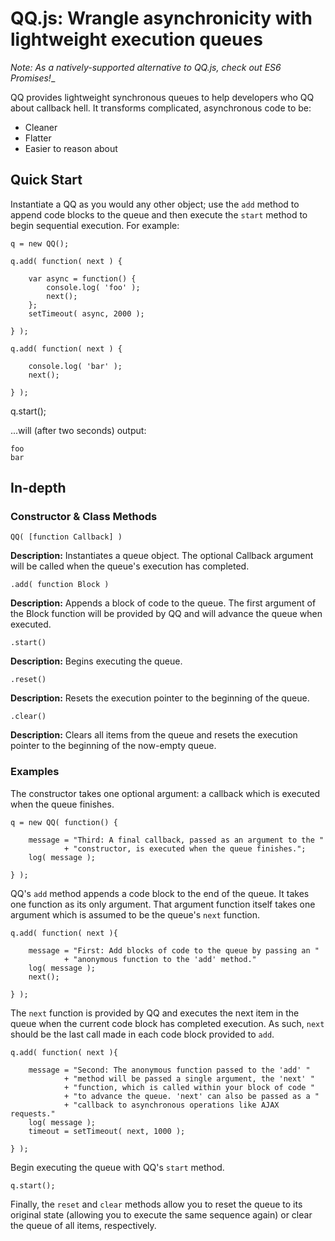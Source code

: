 # QQ.js: Wrangle asynchronicity with lightweight execution queues

_Note: As a natively-supported alternative to QQ.js, check out
ES6 Promises!__

QQ provides lightweight synchronous queues to help developers who
QQ about callback hell. It transforms complicated, asynchronous code
to be:

+   Cleaner
+   Flatter
+   Easier to reason about

## Quick Start

Instantiate a QQ as you would any other object; use the
`add` method to append code blocks to the
queue and then execute the `start` method
to begin sequential execution. For example:

    q = new QQ();

    q.add( function( next ) {

        var async = function() {
            console.log( 'foo' );
            next();
        };
        setTimeout( async, 2000 );

    } );

    q.add( function( next ) {

        console.log( 'bar' );
        next();

    } );

q.start();

...will (after two seconds) output:

    foo
    bar

## In-depth

### Constructor & Class Methods

`QQ( [function Callback] )`

__Description:__ Instantiates a queue object. The optional Callback argument will 
be called when the queue's execution has completed.

`.add( function Block )`

__Description:__ Appends a block of code to the queue. The first argument of the 
Block function will be provided by QQ and will advance the queue when executed.

`.start()`

__Description:__ Begins executing the queue.

`.reset()`

__Description:__ Resets the execution pointer to the beginning of the queue.

`.clear()`

__Description:__ Clears all items from the queue and resets the execution pointer 
to the beginning of the now-empty queue.

### Examples

The constructor takes one optional argument: a callback which is executed when 
the queue finishes.

    q = new QQ( function() {

        message = "Third: A final callback, passed as an argument to the "
                + "constructor, is executed when the queue finishes.";
        log( message );

    } );


QQ's `add` method appends a code block to the end of the queue. It takes one 
function as its only argument. That argument function itself takes one argument
which is assumed to be the queue's `next` function.

    q.add( function( next ){

        message = "First: Add blocks of code to the queue by passing an "
                + "anonymous function to the 'add' method."
        log( message );
        next();

    } );


The `next` function is provided by QQ and executes the next item in the queue 
when the current code block has completed execution. As such, `next` should be 
the last call made in each code block provided to `add`.

    q.add( function( next ){

        message = "Second: The anonymous function passed to the 'add' "
                + "method will be passed a single argument, the 'next' "
                + "function, which is called within your block of code "
                + "to advance the queue. 'next' can also be passed as a "
                + "callback to asynchronous operations like AJAX requests."
        log( message );
        timeout = setTimeout( next, 1000 );

    } );

Begin executing the queue with QQ's `start` method.

    q.start();

Finally, the `reset` and `clear` methods allow you to reset the queue to its 
original state (allowing you to execute the same sequence again) or clear the 
queue of all items, respectively.
